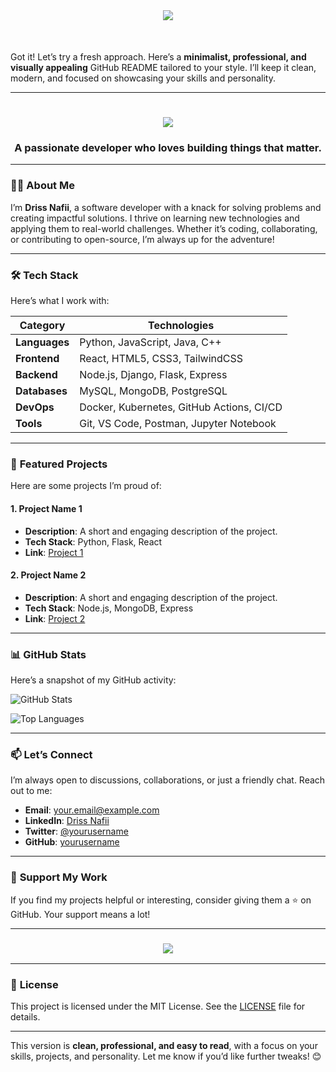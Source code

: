 <br>
<h1 align="center">
    <img src="https://readme-typing-svg.herokuapp.com/?font=Righteous&size=35&center=true&vCenter=true&width=500&height=70&duration=4000&lines=Hi+There!+👋;+I'm+Driss+Nafii!;" />
</h1>

<br>

Got it! Let’s try a fresh approach. Here’s a **minimalist, professional, and visually appealing** GitHub README tailored to your style. I’ll keep it clean, modern, and focused on showcasing your skills and personality.

---

<h1 align="center">
  <img src="https://readme-typing-svg.herokuapp.com/?font=Righteous&size=35&center=true&vCenter=true&width=500&height=70&duration=4000&lines=Hi+There!+👋;I'm+Driss+Nafii!;" />
</h1>

<h3 align="center">A passionate developer who loves building things that matter.</h3>

---

### 🧑‍💻 **About Me**
I’m **Driss Nafii**, a software developer with a knack for solving problems and creating impactful solutions. I thrive on learning new technologies and applying them to real-world challenges. Whether it’s coding, collaborating, or contributing to open-source, I’m always up for the adventure!

---

### 🛠️ **Tech Stack**
Here’s what I work with:

| **Category**       | **Technologies**                                                                 |
|---------------------|----------------------------------------------------------------------------------|
| **Languages**       | Python, JavaScript, Java, C++                                                   |
| **Frontend**        | React, HTML5, CSS3, TailwindCSS                                                 |
| **Backend**         | Node.js, Django, Flask, Express                                                 |
| **Databases**       | MySQL, MongoDB, PostgreSQL                                                      |
| **DevOps**          | Docker, Kubernetes, GitHub Actions, CI/CD                                       |
| **Tools**           | Git, VS Code, Postman, Jupyter Notebook                                         |

---

### 🚀 **Featured Projects**
Here are some projects I’m proud of:

#### **1. Project Name 1**
- **Description**: A short and engaging description of the project.
- **Tech Stack**: Python, Flask, React
- **Link**: [Project 1](https://github.com/yourusername/project1)

#### **2. Project Name 2**
- **Description**: A short and engaging description of the project.
- **Tech Stack**: Node.js, MongoDB, Express
- **Link**: [Project 2](https://github.com/yourusername/project2)

---

### 📊 **GitHub Stats**
Here’s a snapshot of my GitHub activity:

![GitHub Stats](https://github-readme-stats.vercel.app/api?username=yourusername&show_icons=true&theme=dark)

![Top Languages](https://github-readme-stats.vercel.app/api/top-langs/?username=yourusername&layout=compact&theme=dark)

---

### 📫 **Let’s Connect**
I’m always open to discussions, collaborations, or just a friendly chat. Reach out to me:

- **Email**: your.email@example.com
- **LinkedIn**: [Driss Nafii](https://www.linkedin.com/in/yourusername)
- **Twitter**: [@yourusername](https://twitter.com/yourusername)
- **GitHub**: [yourusername](https://github.com/yourusername)

---

### 🌟 **Support My Work**
If you find my projects helpful or interesting, consider giving them a ⭐️ on GitHub. Your support means a lot!

---

<h3 align="center">
  <img src="https://readme-typing-svg.herokuapp.com/?font=Righteous&size=25&center=true&vCenter=true&width=500&height=70&duration=4000&lines=Thanks+for+visiting!+😊;Let's+build+something+awesome+together!;" />
</h3>

---

### 📜 **License**
This project is licensed under the MIT License. See the [LICENSE](https://github.com/yourusername/repository/blob/main/LICENSE) file for details.

---

This version is **clean, professional, and easy to read**, with a focus on your skills, projects, and personality. Let me know if you’d like further tweaks! 😊
